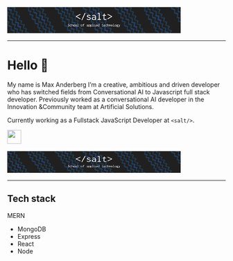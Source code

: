 <img height="60" width="400" src="/images/salt_header.png"/>
<hr>

# Hello 👋

My name is Max Anderberg I’m a creative, ambitious and driven developer who has switched fields from Conversational AI to Javascript full stack developer. Previously worked as a conversational AI developer in the Innovation &Community team at Artificial Solutions.

Currently working as a Fullstack JavaScript Developer at `<salt/>`. 



[<img height="32" width="32" src="https://cdn.jsdelivr.net/npm/simple-icons@v5/icons/linkedin.svg"/>](http://linkedin.com/in/maxanderberg)

[<img height="50" width="400" src="/images/salt_header.png"/>](http://linkedin.com/in/maxanderberg)

---
## Tech stack

MERN
* MongoDB 
* Express
* React
* Node

